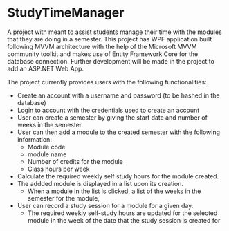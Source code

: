 # StudyTimeManager

A project with meant to assist students manage their time with the modules that they are doing in a semester. This project has WPF application built following MVVM architecture with the help of the Microsoft MVVM community toolkit and makes use of Entity Framework Core for the database connection. Further development will be made in the project to add an ASP.NET Web App.

The project currently provides users with the following functionalities:
- Create an account with a username and password (to be hashed in the database)
- Login to account with the credentials used to create an account
- User can create a semester by giving the start date and number of weeks in the semester.
- User can then add a module to the created semester with the following information:
  - Module code
  - module name
  - Number of credits for the module
  - Class hours per week
- Calculate the required weekly self study hours for the module created.
- The addded module is displayed in a list upon its creation.
  - When a module in the list is clicked, a list of the weeks in the semester for the module,
- User can record a study session for a module for a given day.
  - The required weekly self-study hours are updated for the selected module in the week of the date that the study session is created for
